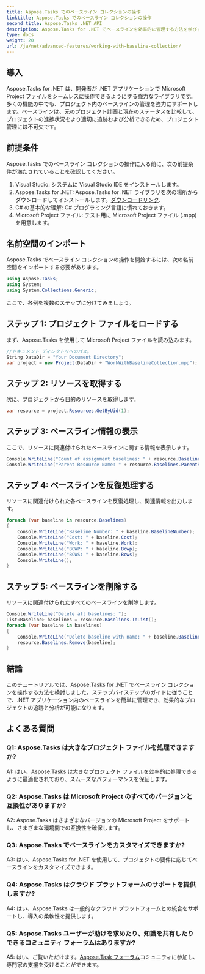 ```yaml
---
title: Aspose.Tasks でのベースライン コレクションの操作
linktitle: Aspose.Tasks でのベースライン コレクションの操作
second_title: Aspose.Tasks .NET API
description: Aspose.Tasks for .NET でベースラインを効率的に管理する方法を学びます。段階的なガイダンスについては、包括的なチュートリアルに従ってください。
type: docs
weight: 20
url: /ja/net/advanced-features/working-with-baseline-collection/
---
```

## 導入

Aspose.Tasks for .NET は、開発者が .NET アプリケーションで Microsoft Project ファイルをシームレスに操作できるようにする強力なライブラリです。多くの機能の中でも、プロジェクト内のベースラインの管理を強力にサポートします。ベースラインは、元のプロジェクト計画と現在のステータスを比較して、プロジェクトの進捗状況をより適切に追跡および分析できるため、プロジェクト管理には不可欠です。

## 前提条件

Aspose.Tasks でのベースライン コレクションの操作に入る前に、次の前提条件が満たされていることを確認してください。

1. Visual Studio: システムに Visual Studio IDE をインストールします。
2.  Aspose.Tasks for .NET: Aspose.Tasks for .NET ライブラリを次の場所からダウンロードしてインストールします。[ダウンロードリンク](https://releases.aspose.com/tasks/net/).
3. C# の基本的な理解: C# プログラミング言語に慣れておきます。
4. Microsoft Project ファイル: テスト用に Microsoft Project ファイル (.mpp) を用意します。

## 名前空間のインポート

Aspose.Tasks でベースライン コレクションの操作を開始するには、次の名前空間をインポートする必要があります。

```csharp
using Aspose.Tasks;
using System;
using System.Collections.Generic;


```

ここで、各例を複数のステップに分けてみましょう。

## ステップ 1: プロジェクト ファイルをロードする

まず、Aspose.Tasks を使用して Microsoft Project ファイルを読み込みます。

```csharp
//ドキュメント ディレクトリへのパス。
String DataDir = "Your Document Directory";
var project = new Project(DataDir + "WorkWithBaselineCollection.mpp");
```

## ステップ 2: リソースを取得する

次に、プロジェクトから目的のリソースを取得します。

```csharp
var resource = project.Resources.GetByUid(1);
```

## ステップ 3: ベースライン情報の表示

ここで、リソースに関連付けられたベースラインに関する情報を表示します。

```csharp
Console.WriteLine("Count of assignment baselines: " + resource.Baselines.Count);
Console.WriteLine("Parent Resource Name: " + resource.Baselines.ParentResource.Get(Rsc.Name));
```

## ステップ 4: ベースラインを反復処理する

リソースに関連付けられた各ベースラインを反復処理し、関連情報を出力します。

```csharp
foreach (var baseline in resource.Baselines)
{
    Console.WriteLine("Baseline Number: " + baseline.BaselineNumber);
    Console.WriteLine("Cost: " + baseline.Cost);
    Console.WriteLine("Work: " + baseline.Work);
    Console.WriteLine("BCWP: " + baseline.Bcwp);
    Console.WriteLine("BCWS: " + baseline.Bcws);
    Console.WriteLine();
}
```

## ステップ 5: ベースラインを削除する

リソースに関連付けられたすべてのベースラインを削除します。

```csharp
Console.WriteLine("Delete all baselines: ");
List<Baseline> baselines = resource.Baselines.ToList();
foreach (var baseline in baselines)
{
    Console.WriteLine("Delete baseline with name: " + baseline.BaselineNumber);
    resource.Baselines.Remove(baseline);
}
```

## 結論

このチュートリアルでは、Aspose.Tasks for .NET でベースライン コレクションを操作する方法を検討しました。ステップバイステップのガイドに従うことで、.NET アプリケーション内のベースラインを簡単に管理でき、効果的なプロジェクトの追跡と分析が可能になります。

## よくある質問

### Q1: Aspose.Tasks は大きなプロジェクト ファイルを処理できますか?

A1: はい、Aspose.Tasks は大きなプロジェクト ファイルを効率的に処理できるように最適化されており、スムーズなパフォーマンスを保証します。

### Q2: Aspose.Tasks は Microsoft Project のすべてのバージョンと互換性がありますか?

A2: Aspose.Tasks はさまざまなバージョンの Microsoft Project をサポートし、さまざまな環境間での互換性を確保します。

### Q3: Aspose.Tasks でベースラインをカスタマイズできますか?

A3: はい、Aspose.Tasks for .NET を使用して、プロジェクトの要件に応じてベースラインをカスタマイズできます。

### Q4: Aspose.Tasks はクラウド プラットフォームのサポートを提供しますか?

A4: はい、Aspose.Tasks は一般的なクラウド プラットフォームとの統合をサポートし、導入の柔軟性を提供します。

### Q5: Aspose.Tasks ユーザーが助けを求めたり、知識を共有したりできるコミュニティ フォーラムはありますか?

 A5: はい、ご覧いただけます。[Aspose.Task フォーラム](https://forum.aspose.com/c/tasks/15)コミュニティに参加し、専門家の支援を受けることができます。